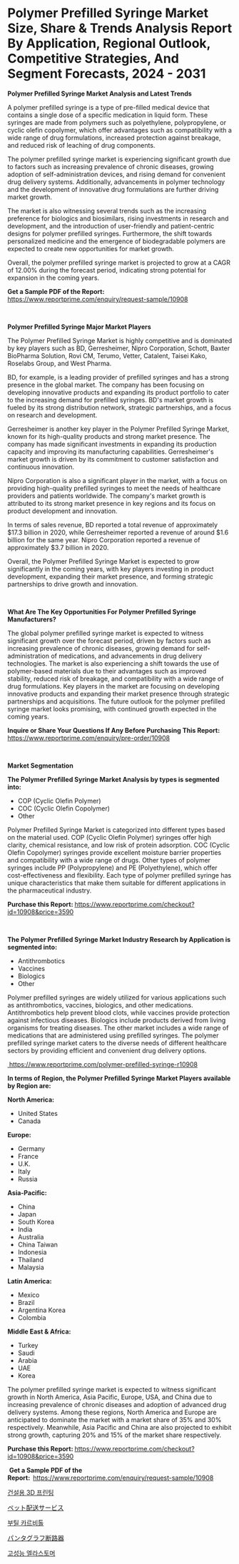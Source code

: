 <p><h1>Polymer Prefilled Syringe Market Size, Share & Trends Analysis Report By Application, Regional Outlook, Competitive Strategies, And Segment Forecasts, 2024 - 2031</h1></p><p><strong>Polymer Prefilled Syringe Market Analysis and Latest Trends</strong></p>
<p><p>A polymer prefilled syringe is a type of pre-filled medical device that contains a single dose of a specific medication in liquid form. These syringes are made from polymers such as polyethylene, polypropylene, or cyclic olefin copolymer, which offer advantages such as compatibility with a wide range of drug formulations, increased protection against breakage, and reduced risk of leaching of drug components.</p><p>The polymer prefilled syringe market is experiencing significant growth due to factors such as increasing prevalence of chronic diseases, growing adoption of self-administration devices, and rising demand for convenient drug delivery systems. Additionally, advancements in polymer technology and the development of innovative drug formulations are further driving market growth.</p><p>The market is also witnessing several trends such as the increasing preference for biologics and biosimilars, rising investments in research and development, and the introduction of user-friendly and patient-centric designs for polymer prefilled syringes. Furthermore, the shift towards personalized medicine and the emergence of biodegradable polymers are expected to create new opportunities for market growth.</p><p>Overall, the polymer prefilled syringe market is projected to grow at a CAGR of 12.00% during the forecast period, indicating strong potential for expansion in the coming years.</p></p>
<p><strong>Get a Sample PDF of the Report:&nbsp;</strong> <a href="https://www.reportprime.com/enquiry/request-sample/10908">https://www.reportprime.com/enquiry/request-sample/10908</a></p>
<p>&nbsp;</p>
<p><strong>Polymer Prefilled Syringe Major Market Players</strong></p>
<p><p>The Polymer Prefilled Syringe Market is highly competitive and is dominated by key players such as BD, Gerresheimer, Nipro Corporation, Schott, Baxter BioPharma Solution, Rovi CM, Terumo, Vetter, Catalent, Taisei Kako, Roselabs Group, and West Pharma.</p><p>BD, for example, is a leading provider of prefilled syringes and has a strong presence in the global market. The company has been focusing on developing innovative products and expanding its product portfolio to cater to the increasing demand for prefilled syringes. BD's market growth is fueled by its strong distribution network, strategic partnerships, and a focus on research and development.</p><p>Gerresheimer is another key player in the Polymer Prefilled Syringe Market, known for its high-quality products and strong market presence. The company has made significant investments in expanding its production capacity and improving its manufacturing capabilities. Gerresheimer's market growth is driven by its commitment to customer satisfaction and continuous innovation.</p><p>Nipro Corporation is also a significant player in the market, with a focus on providing high-quality prefilled syringes to meet the needs of healthcare providers and patients worldwide. The company's market growth is attributed to its strong market presence in key regions and its focus on product development and innovation.</p><p>In terms of sales revenue, BD reported a total revenue of approximately $17.3 billion in 2020, while Gerresheimer reported a revenue of around $1.6 billion for the same year. Nipro Corporation reported a revenue of approximately $3.7 billion in 2020.</p><p>Overall, the Polymer Prefilled Syringe Market is expected to grow significantly in the coming years, with key players investing in product development, expanding their market presence, and forming strategic partnerships to drive growth and innovation.</p></p>
<p>&nbsp;</p>
<p><strong>What Are The Key Opportunities For Polymer Prefilled Syringe Manufacturers?</strong></p>
<p><p>The global polymer prefilled syringe market is expected to witness significant growth over the forecast period, driven by factors such as increasing prevalence of chronic diseases, growing demand for self-administration of medications, and advancements in drug delivery technologies. The market is also experiencing a shift towards the use of polymer-based materials due to their advantages such as improved stability, reduced risk of breakage, and compatibility with a wide range of drug formulations. Key players in the market are focusing on developing innovative products and expanding their market presence through strategic partnerships and acquisitions. The future outlook for the polymer prefilled syringe market looks promising, with continued growth expected in the coming years.</p></p>
<p><strong>Inquire or Share Your Questions If Any Before Purchasing This Report:</strong> <a href="https://www.reportprime.com/enquiry/pre-order/10908">https://www.reportprime.com/enquiry/pre-order/10908</a></p>
<p>&nbsp;</p>
<p><strong>Market Segmentation</strong></p>
<p><strong>The Polymer Prefilled Syringe Market Analysis by types is segmented into:</strong></p>
<p><ul><li>COP (Cyclic Olefin Polymer)</li><li>COC (Cyclic Olefin Copolymer)</li><li>Other</li></ul></p>
<p><p>Polymer Prefilled Syringe Market is categorized into different types based on the material used. COP (Cyclic Olefin Polymer) syringes offer high clarity, chemical resistance, and low risk of protein adsorption. COC (Cyclic Olefin Copolymer) syringes provide excellent moisture barrier properties and compatibility with a wide range of drugs. Other types of polymer syringes include PP (Polypropylene) and PE (Polyethylene), which offer cost-effectiveness and flexibility. Each type of polymer prefilled syringe has unique characteristics that make them suitable for different applications in the pharmaceutical industry.</p></p>
<p><strong>Purchase this Report:&nbsp;</strong><a href="https://www.reportprime.com/checkout?id=10908&price=3590">https://www.reportprime.com/checkout?id=10908&price=3590</a></p>
<p>&nbsp;</p>
<p><strong>The Polymer Prefilled Syringe Market Industry Research by Application is segmented into:</strong></p>
<p><ul><li>Antithrombotics</li><li>Vaccines</li><li>Biologics</li><li>Other</li></ul></p>
<p><p>Polymer prefilled syringes are widely utilized for various applications such as antithrombotics, vaccines, biologics, and other medications. Antithrombotics help prevent blood clots, while vaccines provide protection against infectious diseases. Biologics include products derived from living organisms for treating diseases. The other market includes a wide range of medications that are administered using prefilled syringes. The polymer prefilled syringe market caters to the diverse needs of different healthcare sectors by providing efficient and convenient drug delivery options.</p></p>
<p><a href="https://www.reportprime.com/polymer-prefilled-syringe-r10908">&nbsp;https://www.reportprime.com/polymer-prefilled-syringe-r10908</a></p>
<p><strong>In terms of Region, the Polymer Prefilled Syringe Market Players available by Region are:</strong></p>
<p>
    <p> <strong> North America: </strong>
        <ul>
            <li>United States</li>
            <li>Canada</li>
        </ul>
        </p> 
    <p> <strong> Europe: </strong>
        <ul>
            <li>Germany</li>
            <li>France</li>
            <li>U.K.</li>
            <li>Italy</li>
            <li>Russia</li>
        </ul>
        </p> 
    <p> <strong> Asia-Pacific: </strong>
        <ul>
            <li>China</li>
            <li>Japan</li>
            <li>South Korea</li>
            <li>India</li>
            <li>Australia</li>
            <li>China Taiwan</li>
            <li>Indonesia</li>
            <li>Thailand</li>
            <li>Malaysia</li>
        </ul>
        </p> 
    <p> <strong> Latin America: </strong>
        <ul>
            <li>Mexico</li>
            <li>Brazil</li>
            <li>Argentina Korea</li>
            <li>Colombia</li>
        </ul>
        </p> 
    <p> <strong> Middle East & Africa: </strong>
        <ul>
            <li>Turkey</li>
            <li>Saudi</li>
            <li>Arabia</li>
            <li>UAE</li>
            <li>Korea</li>
        </ul>
    </p>
    </p>
<p><p>The polymer prefilled syringe market is expected to witness significant growth in North America, Asia Pacific, Europe, USA, and China due to increasing prevalence of chronic diseases and adoption of advanced drug delivery systems. Among these regions, North America and Europe are anticipated to dominate the market with a market share of 35% and 30% respectively. Meanwhile, Asia Pacific and China are also projected to exhibit strong growth, capturing 20% and 15% of the market share respectively.</p></p>
<p><strong>Purchase this Report: </strong><a href="https://www.reportprime.com/checkout?id=10908&price=3590">https://www.reportprime.com/checkout?id=10908&price=3590</a></p>
<p>&nbsp;<strong>Get a Sample PDF of the Report:&nbsp;&nbsp;</strong><a href="https://www.reportprime.com/enquiry/request-sample/10908">https://www.reportprime.com/enquiry/request-sample/10908</a></p>
<p><strong></strong></p>
<p><p><a href="https://medium.com/@alanperkins1921/%EA%B1%B4%EC%84%A4-3d-%ED%94%84%EB%A6%B0%ED%8C%85-%EC%8B%9C%EC%9E%A5-%EC%A7%80%ED%91%9C-%ED%95%B4%EB%8F%85-%EC%8B%9C%EC%9E%A5-%EC%A0%90%EC%9C%A0%EC%9C%A8-%ED%8A%B8%EB%A0%8C%EB%93%9C-%EB%B0%8F-%EC%84%B1%EC%9E%A5-%ED%8C%A8%ED%84%B4-a34e4fd7858c">건설용 3D 프린팅</a></p><p><a href="https://medium.com/@alfaro.etbn_52903/%E3%83%9A%E3%83%83%E3%83%88%E8%BC%B8%E9%80%81%E3%82%B5%E3%83%BC%E3%83%93%E3%82%B9%E3%83%9E%E3%83%BC%E3%82%B1%E3%83%83%E3%83%88-2031%E5%B9%B4%E3%81%BE%E3%81%A7%E3%81%AE%E6%88%90%E5%8A%9F%E3%81%97%E3%81%9F%E3%83%93%E3%82%B8%E3%83%8D%E3%82%B9%E6%88%A6%E7%95%A5%E3%81%AE%E9%8D%B5-a0787b5f0b78">ペット配送サービス</a></p><p><a href="https://medium.com/@allisonkreiger/%EB%B6%80%ED%8B%B8%EC%B9%B4%EB%A5%B4%EB%B9%84%ED%86%A8-%EC%8B%9C%EC%9E%A5-2031%EB%85%84%EA%B9%8C%EC%A7%80%EC%9D%98-%ED%8A%B8%EB%A0%8C%EB%93%9C-%EC%98%88%EC%B8%A1-%EB%B0%8F-%EA%B2%BD%EC%9F%81-%EB%B6%84%EC%84%9D-d28c7d83adce">부틸 카르비톨</a></p><p><a href="https://github.com/KenyonJohns/Market-Research-Report-List-1/blob/main/709866679947.md">パンタグラフ断路器</a></p><p><a href="https://github.com/DavidRobb19/Market-Research-Report-List-1/blob/main/301489674706.md">고성능 엘라스토머</a></p></p>